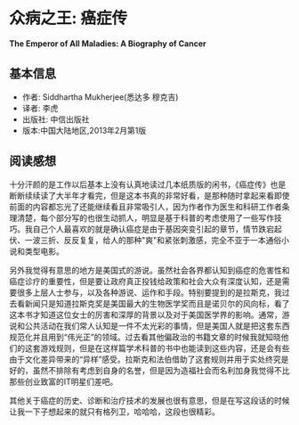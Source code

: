 # 众病之王: 癌症传  
**The Emperor of All Maladies: A Biography of Cancer**


## 基本信息

* 作者: Siddhartha Mukherjee(悉达多 穆克吉)
* 译者: 李虎
* 出版社: 中信出版社
* 版本:中国大陆地区,2013年2月第1版

## 阅读感想

十分汗颜的是工作以后基本上没有认真地读过几本纸质版的闲书，《癌症传》也是断断续续读了大半年才看完，但是这本书真的非常好看，是那种随时拿起来看即使前面的内容都忘光了还能继续看且非常吸引人，因为作者作为医生和科研工作者条理清楚，每个部分写的也很生动抓人，明显是基于科普的考虑使用了一些写作技巧。我自己个人最喜欢的就是确认癌症是由于基因突变引起的章节，情节跌宕起伏、一波三折、反反复复，给人的那种"爽"和紧张刺激感，完全不亚于一本通俗小说和类型电影。

另外我觉得有意思的地方是美国式的游说。虽然社会各界都认知到癌症的危害性和癌症诊疗的重要性，但是要让政府真正投钱给政策和社会大众有深度认知，还是需要很多上层人士参与，以及各种游说、运作和手段。特别要提到的是拉斯克，我过去看新闻只是知道拉斯克奖是美国最大的生物医学奖而且是诺贝尔的风向标，看了这本书才知道这位女士的厉害和深厚的背景以及对于美国医学界的影响。通常，游说和公共活动在我们常人认知是一件不太光彩的事情，但是美国人就是把这套东西规范化并且用到“伟光正”的领域。过去看其他偏政治的书籍文章的时候我就知晓他们的这套游戏规则，但是在这样篇学术科普的书中也能读到这些内容，还是会有些由于文化差异带来的“异样”感受。拉斯克和法伯借助了这套规则并用于实处终究是好的，虽然不排除有考虑到自身的名誉，但是因为造福社会而名利加身我觉得不比那些创业致富的IT明星们差吧。

其他关于癌症的历史、诊断和治疗技术的发展也很有意思，但是在写这段话的时候让我一下子想起来的就只有格列卫，哈哈哈，这段也很精彩。

